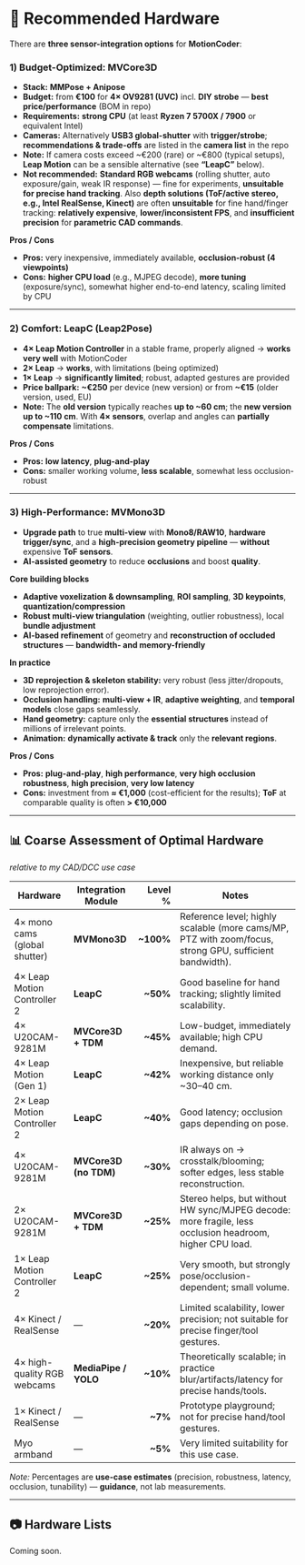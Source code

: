 # 🎥 Recommended Hardware

There are **three sensor-integration options** for **MotionCoder**:

### 1) **Budget-Optimized: MVCore3D**

* **Stack:** **MMPose + Anipose**
* **Budget:** from **€100** for **4× OV9281 (UVC)** incl. **DIY strobe** — **best price/performance** (BOM in repo)
* **Requirements:** **strong CPU** (at least **Ryzen 7 5700X / 7900** or equivalent Intel)
* **Cameras:** Alternatively **USB3 global-shutter** with **trigger/strobe**; **recommendations & trade-offs** are listed in the **camera list** in the repo
* **Note:** If camera costs exceed ~€200 (rare) or ~€800 (typical setups), **Leap Motion** can be a sensible alternative (see **“LeapC”** below).
* **Not recommended:** **Standard RGB webcams** (rolling shutter, auto exposure/gain, weak IR response) — fine for experiments, **unsuitable for precise hand tracking**. Also **depth solutions (ToF/active stereo, e.g., Intel RealSense, Kinect)** are often **unsuitable** for fine hand/finger tracking: **relatively expensive**, **lower/inconsistent FPS**, and **insufficient precision** for **parametric CAD commands**.

**Pros / Cons**

* **Pros:** very inexpensive, immediately available, **occlusion-robust (4 viewpoints)**
* **Cons:** **higher CPU load** (e.g., MJPEG decode), **more tuning** (exposure/sync), somewhat higher end-to-end latency, scaling limited by CPU

---

### 2) **Comfort: LeapC (Leap2Pose)**

* **4× Leap Motion Controller** in a stable frame, properly aligned → **works very well** with MotionCoder
* **2× Leap** → **works**, with limitations (being optimized)
* **1× Leap** → **significantly limited**; robust, adapted gestures are provided
* **Price ballpark:** **~€250** per device (new version) or from **~€15** (older version, used, EU)
* **Note:** The **old version** typically reaches **up to ~60 cm**; the **new version** **up to ~110 cm**. With **4× sensors**, overlap and angles can **partially compensate** limitations.

**Pros / Cons**

* **Pros:** **low latency**, **plug-and-play**
* **Cons:** smaller working volume, **less scalable**, somewhat less occlusion-robust

---

### 3) **High-Performance: MVMono3D**

* **Upgrade path** to true **multi-view** with **Mono8/RAW10**, **hardware trigger/sync**, and a **high-precision geometry pipeline** — **without** expensive **ToF sensors**.
* **AI-assisted geometry** to reduce **occlusions** and boost **quality**.

**Core building blocks**

* **Adaptive voxelization & downsampling**, **ROI sampling**, **3D keypoints**, **quantization/compression**
* **Robust multi-view triangulation** (weighting, outlier robustness), local **bundle adjustment**
* **AI-based refinement** of geometry and **reconstruction of occluded structures** — **bandwidth- and memory-friendly**

**In practice**

* **3D reprojection & skeleton stability:** very robust (less jitter/dropouts, low reprojection error).
* **Occlusion handling:** **multi-view + IR**, **adaptive weighting**, and **temporal models** close gaps seamlessly.
* **Hand geometry:** capture only the **essential structures** instead of millions of irrelevant points.
* **Animation:** **dynamically activate & track** only the **relevant regions**.

**Pros / Cons**

* **Pros:** **plug-and-play**, **high performance**, **very high occlusion robustness**, **high precision**, **very low latency**
* **Cons:** investment from **≈ €1,000** (cost-efficient for the results); **ToF** at comparable quality is often **> €10,000**

---

## 📊 **Coarse Assessment of Optimal Hardware**

*relative to my CAD/DCC use case*

| Hardware                      | Integration Module    |   Level % | Notes                                                                                                   |
| ----------------------------- | --------------------- | --------: | ------------------------------------------------------------------------------------------------------- |
| 4× mono cams (global shutter) | **MVMono3D**          | **~100%** | Reference level; highly scalable (more cams/MP, PTZ with zoom/focus, strong GPU, sufficient bandwidth). |
| 4× Leap Motion Controller 2   | **LeapC**             |  **~50%** | Good baseline for hand tracking; slightly limited scalability.                                          |
| 4× U20CAM-9281M               | **MVCore3D + TDM**    |  **~45%** | Low-budget, immediately available; high CPU demand.                                                     |
| 4× Leap Motion (Gen 1)        | **LeapC**             |  **~42%** | Inexpensive, but reliable working distance only ~30–40 cm.                                              |
| 2× Leap Motion Controller 2   | **LeapC**             |  **~40%** | Good latency; occlusion gaps depending on pose.                                                         |
| 4× U20CAM-9281M               | **MVCore3D (no TDM)** |  **~30%** | IR always on → crosstalk/blooming; softer edges, less stable reconstruction.                            |
| 2× U20CAM-9281M               | **MVCore3D + TDM**    |  **~25%** | Stereo helps, but without HW sync/MJPEG decode: more fragile, less occlusion headroom, higher CPU load. |
| 1× Leap Motion Controller 2   | **LeapC**             |  **~25%** | Very smooth, but strongly pose/occlusion-dependent; small volume.                                       |
| 4× Kinect / RealSense         | —                     |  **~20%** | Limited scalability, lower precision; not suitable for precise finger/tool gestures.                    |
| 4× high-quality RGB webcams   | **MediaPipe / YOLO**  |  **~10%** | Theoretically scalable; in practice blur/artifacts/latency for precise hands/tools.                     |
| 1× Kinect / RealSense         | —                     |   **~7%** | Prototype playground; not for precise hand/tool gestures.                                               |
| Myo armband                   | —                     |   **~5%** | Very limited suitability for this use case.                                                             |

*Note:* Percentages are **use-case estimates** (precision, robustness, latency, occlusion, tunability) — **guidance**, not lab measurements.

---

## 📷 Hardware Lists

Coming soon.
